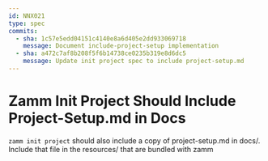 ```yaml
---
id: NNX021
type: spec
commits:
  - sha: 1c57e5edd04151c4140e8a6d405e2dd933069718
    message: Document include-project-setup implementation
  - sha: a472c7af8b208f5f6b14738ce0235b319e8d6dc5
    message: Update init project spec to include project-setup.md
---
```


# Zamm Init Project Should Include Project-Setup.md in Docs

`zamm init project` should also include a copy of project-setup.md in docs/. Include that file in the resources/ that are bundled with zamm
